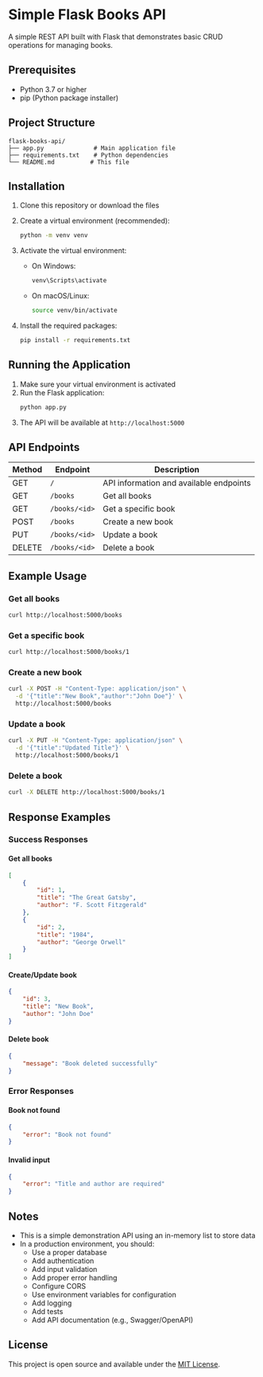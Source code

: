 # Simple Flask Books API

A simple REST API built with Flask that demonstrates basic CRUD operations for managing books.

## Prerequisites

- Python 3.7 or higher
- pip (Python package installer)

## Project Structure
```
flask-books-api/
├── app.py              # Main application file
├── requirements.txt    # Python dependencies
└── README.md          # This file
```

## Installation

1. Clone this repository or download the files
2. Create a virtual environment (recommended):
   ```bash
   python -m venv venv
   ```

3. Activate the virtual environment:
   - On Windows:
     ```bash
     venv\Scripts\activate
     ```
   - On macOS/Linux:
     ```bash
     source venv/bin/activate
     ```

4. Install the required packages:
   ```bash
   pip install -r requirements.txt
   ```

## Running the Application

1. Make sure your virtual environment is activated
2. Run the Flask application:
   ```bash
   python app.py
   ```
3. The API will be available at `http://localhost:5000`

## API Endpoints

| Method | Endpoint | Description |
|--------|----------|-------------|
| GET | `/` | API information and available endpoints |
| GET | `/books` | Get all books |
| GET | `/books/<id>` | Get a specific book |
| POST | `/books` | Create a new book |
| PUT | `/books/<id>` | Update a book |
| DELETE | `/books/<id>` | Delete a book |

## Example Usage

### Get all books
```bash
curl http://localhost:5000/books
```

### Get a specific book
```bash
curl http://localhost:5000/books/1
```

### Create a new book
```bash
curl -X POST -H "Content-Type: application/json" \
  -d '{"title":"New Book","author":"John Doe"}' \
  http://localhost:5000/books
```

### Update a book
```bash
curl -X PUT -H "Content-Type: application/json" \
  -d '{"title":"Updated Title"}' \
  http://localhost:5000/books/1
```

### Delete a book
```bash
curl -X DELETE http://localhost:5000/books/1
```

## Response Examples

### Success Responses

#### Get all books
```json
[
    {
        "id": 1,
        "title": "The Great Gatsby",
        "author": "F. Scott Fitzgerald"
    },
    {
        "id": 2,
        "title": "1984",
        "author": "George Orwell"
    }
]
```

#### Create/Update book
```json
{
    "id": 3,
    "title": "New Book",
    "author": "John Doe"
}
```

#### Delete book
```json
{
    "message": "Book deleted successfully"
}
```

### Error Responses

#### Book not found
```json
{
    "error": "Book not found"
}
```

#### Invalid input
```json
{
    "error": "Title and author are required"
}
```

## Notes

- This is a simple demonstration API using an in-memory list to store data
- In a production environment, you should:
  - Use a proper database
  - Add authentication
  - Add input validation
  - Add proper error handling
  - Configure CORS
  - Use environment variables for configuration
  - Add logging
  - Add tests
  - Add API documentation (e.g., Swagger/OpenAPI)

## License

This project is open source and available under the [MIT License](LICENSE).